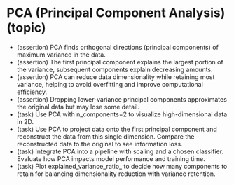 # PCA (Principal Component Analysis) (topic)
- (assertion) PCA finds orthogonal directions (principal components) of maximum variance in the data.
- (assertion) The first principal component explains the largest portion of the variance, subsequent components explain decreasing amounts.
- (assertion) PCA can reduce data dimensionality while retaining most variance, helping to avoid overfitting and improve computational efficiency.
- (assertion) Dropping lower-variance principal components approximates the original data but may lose some detail.
- (task) Use PCA with n_components=2 to visualize high-dimensional data in 2D.
- (task) Use PCA to project data onto the first principal component and reconstruct the data from this single dimension. Compare the reconstructed data to the original to see information loss.
- (task) Integrate PCA into a pipeline with scaling and a chosen classifier. Evaluate how PCA impacts model performance and training time.
- (task) Plot explained_variance_ratio_ to decide how many components to retain for balancing dimensionality reduction with variance retention.
